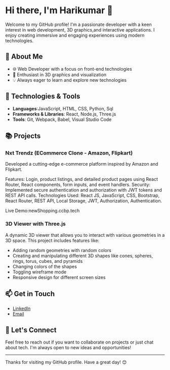 # Hi there, I'm  Harikumar 👋

Welcome to my GitHub profile! I'm a passionate developer with a keen interest in web development, 3D graphics,and interactive applications. I enjoy creating immersive and engaging experiences using modern technologies.

## 🚀 About Me

- 🌐 Web Developer with a focus on front-end technologies
- 🎨 Enthusiast in 3D graphics and visualization
- 💡 Always eager to learn and explore new technologies

## 🔧 Technologies & Tools

- **Languages**:JavaScript, HTML, CSS, Python, Sql 
- **Frameworks & Libraries**: React, Node.js, Three.js
- **Tools**: Git, Webpack, Babel, Visual Studio Code

## 📚 Projects

### Nxt Trendz (ECommerce Clone - Amazon, Flipkart)

Developed a cutting-edge e-commerce platform inspired by Amazon and Flipkart.

Features: Login, product listings, and detailed product pages using React Router, React components, form inputs, and event handlers.
Security: Implemented secure authentication and authorization with JWT tokens and REST API calls.
Technologies Used: React JS, JavaScript, CSS, Bootstrap, React Router, REST API, Local Storage, JWT, Authorization, Authentication.

Live Demo:newShopping.ccbp.tech

### 3D Viewer with Three.js

A dynamic 3D viewer that allows you to interact with various geometries in a 3D space. This project includes features like:

- Adding random geometries with random colors
- Creating and manipulating different 3D shapes like cones, spheres, rings, torus, cubes, and pyramids
- Changing colors of the shapes
- Toggling wireframe mode
- Responsive design for different screen sizes

## 📫 Get in Touch

- [LinkedIn](https://www.linkedin.com/in/hari-kumar-senthil)
- [Email](mailto:harisenthil787@gmail.com)




## 💬 Let's Connect

Feel free to reach out if you want to collaborate on projects or just chat about tech. I'm always open to new ideas and opportunities!

---

Thanks for visiting my GitHub profile. Have a great day! 😊
